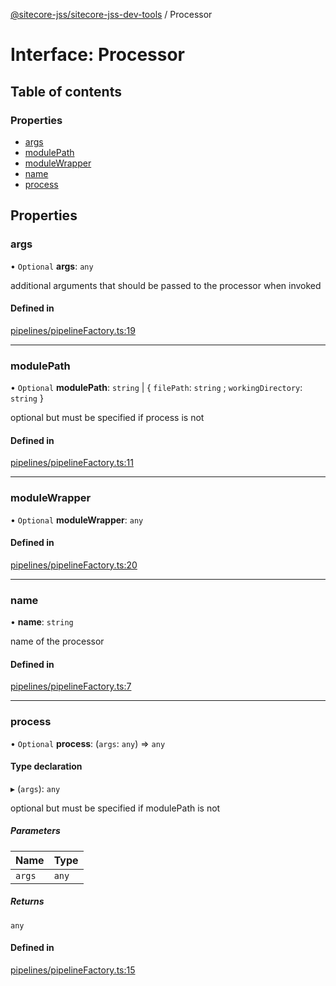[@sitecore-jss/sitecore-jss-dev-tools](../README.md) / Processor

# Interface: Processor

## Table of contents

### Properties

- [args](Processor.md#args)
- [modulePath](Processor.md#modulepath)
- [moduleWrapper](Processor.md#modulewrapper)
- [name](Processor.md#name)
- [process](Processor.md#process)

## Properties

### args

• `Optional` **args**: `any`

additional arguments that should be passed to the processor when invoked

#### Defined in

[pipelines/pipelineFactory.ts:19](https://github.com/Sitecore/jss/blob/129428909/packages/sitecore-jss-dev-tools/src/pipelines/pipelineFactory.ts#L19)

___

### modulePath

• `Optional` **modulePath**: `string` \| { `filePath`: `string` ; `workingDirectory`: `string`  }

optional but must be specified if process is not

#### Defined in

[pipelines/pipelineFactory.ts:11](https://github.com/Sitecore/jss/blob/129428909/packages/sitecore-jss-dev-tools/src/pipelines/pipelineFactory.ts#L11)

___

### moduleWrapper

• `Optional` **moduleWrapper**: `any`

#### Defined in

[pipelines/pipelineFactory.ts:20](https://github.com/Sitecore/jss/blob/129428909/packages/sitecore-jss-dev-tools/src/pipelines/pipelineFactory.ts#L20)

___

### name

• **name**: `string`

name of the processor

#### Defined in

[pipelines/pipelineFactory.ts:7](https://github.com/Sitecore/jss/blob/129428909/packages/sitecore-jss-dev-tools/src/pipelines/pipelineFactory.ts#L7)

___

### process

• `Optional` **process**: (`args`: `any`) => `any`

#### Type declaration

▸ (`args`): `any`

optional but must be specified if modulePath is not

##### Parameters

| Name | Type |
| :------ | :------ |
| `args` | `any` |

##### Returns

`any`

#### Defined in

[pipelines/pipelineFactory.ts:15](https://github.com/Sitecore/jss/blob/129428909/packages/sitecore-jss-dev-tools/src/pipelines/pipelineFactory.ts#L15)
